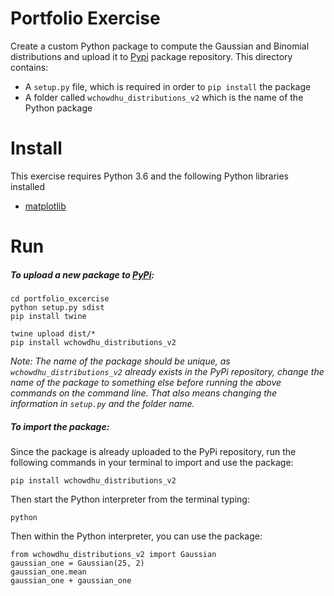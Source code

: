 # Portfolio Exercise 

Create a custom Python package to compute the Gaussian and Binomial distributions and upload it to [Pypi](https://pypi.org/) package repository. This directory contains:

* A `setup.py` file, which is required in order to `pip install` the package
* A folder called `wchowdhu_distributions_v2` which is the name of the Python package

# Install
This exercise requires Python 3.6 and the following Python libraries installed   
  - [matplotlib](https://matplotlib.org/)

# Run

##### To upload a new package to [PyPi](https://pypi.org/):
```
cd portfolio_excercise
python setup.py sdist
pip install twine

twine upload dist/*
pip install wchowdhu_distributions_v2
```
*Note: The name of the package should be unique, as `wchowdhu_distributions_v2` already exists in the PyPi repository, change the name of the package to something else before running the above commands on the command line. That also means changing the information in `setup.py` and the folder name.*

##### To import the package:
Since the package is already uploaded to the PyPi repository, run the following commands in your terminal to import and use the package:
```
pip install wchowdhu_distributions_v2
```

Then start the Python interpreter from the terminal typing:
```
python
```

Then within the Python interpreter, you can use the package:
```
from wchowdhu_distributions_v2 import Gaussian
gaussian_one = Gaussian(25, 2)
gaussian_one.mean
gaussian_one + gaussian_one
```
